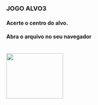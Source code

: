 ### JOGO ALVO3
#### Acerte o centro do alvo.

#### Abra o arquivo no seu navegador

<div style="display: inline_block"><br>
  <img height="120" width="150" src="https://ik.imagekit.io/3mfjmziiqmi/alvo_UPMDzQ6PB.png?ik-sdk-version=javascript-1.4.3&updatedAt=1665198303640">
</div><br><br>





